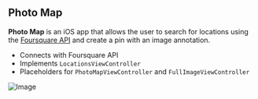 ## Photo Map

**Photo Map** is an iOS app that allows the user to search for locations using the [Foursquare API](https://developer.foursquare.com/docs) and create a pin with an image annotation.

- Connects with Foursquare API
- Implements `LocationsViewController`
- Placeholders for `PhotoMapViewController` and `FullImageViewController`

![Image](http://i.imgur.com/WIwqNtn.gif)



    
